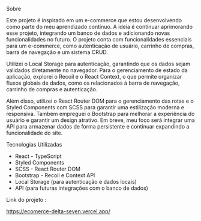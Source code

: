 Sobre 

Este projeto é inspirado em um e-commerce que estou desenvolvendo como parte do meu aprendizado contínuo. A ideia é continuar aprimorando esse projeto, integrando um banco de dados e adicionando novas funcionalidades no futuro. O projeto conta com funcionalidades essenciais para um e-commerce, como autenticação de usuário, carrinho de compras, barra de navegação e um sistema CRUD.

Utilizei o Local Storage para autenticação, garantindo que os dados sejam validados diretamente no navegador. Para o gerenciamento de estado da aplicação, explorei o Recoil e o React Context, o que permite organizar fluxos globais de dados, como os relacionados à barra de navegação, carrinho de compras e autenticação. 

Além disso, utilizei o React Router DOM para o gerenciamento das rotas e o Styled Components com SCSS para garantir uma estilização moderna e responsiva. Também empreguei o Bootstrap para melhorar a experiência do usuário e garantir um design atrativo. Em breve, meu foco será integrar uma API para armazenar dados de forma persistente e continuar expandindo a funcionalidade do site. 

Tecnologias Utilizadas

- React - TypeScript
- Styled Components
- SCSS - React Router DOM
- Bootstrap - Recoil e Context API
- Local Storage (para autenticação e dados locais)
- API (para futuras integrações com o banco de dados)


Link do projeto :

https://ecomerce-delta-seven.vercel.app/
